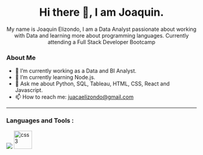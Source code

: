 
<div>
    <h1 align="center">Hi there 👋, I am Joaquin.</h1>
    <p align="center">My name is Joaquin Elizondo, I am a Data Analyst passionate about working with Data and learning more about programming languages.
        Currently attending a Full Stack Developer Bootcamp </p>




### About Me


- 🔭 I’m currently working as a Data and BI Analyst.
- 🌱 I’m currently learning Node.js.
- 💬 Ask me about Python, SQL, Tableau, HTML, CSS, React and Javascript.
- 📫 How to reach me: juacaelizondo@gmail.com

---

### Languages and Tools :
<div class="iconos">
<img src="https://github.com/Joaquinelizondo/Joaquinelizondo/assets/111257458/f8050de3-e5ca-4ae4-960e-3c6e1c7232d5")>

<img width="48" height="48" src="https://img.icons8.com/color/48/css3.png" alt="css3"/>

</div>
